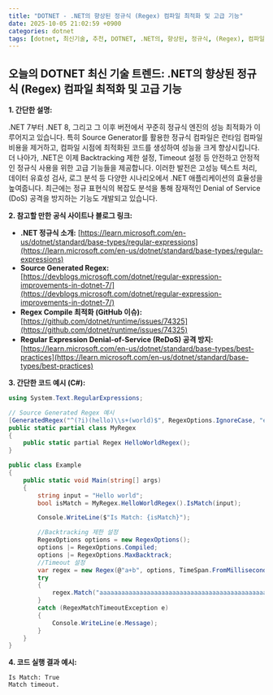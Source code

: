 ```yaml
---
title: "DOTNET - .NET의 향상된 정규식 (Regex) 컴파일 최적화 및 고급 기능"
date: 2025-10-05 21:02:59 +0900
categories: dotnet
tags: [dotnet, 최신기술, 추천, DOTNET, .NET의, 향상된, 정규식, (Regex), 컴파일, 최적화, 고급, 기능]
---
```


## 오늘의 DOTNET 최신 기술 트렌드: **.NET의 향상된 정규식 (Regex) 컴파일 최적화 및 고급 기능**

**1. 간단한 설명:**

.NET 7부터 .NET 8, 그리고 그 이후 버전에서 꾸준히 정규식 엔진의 성능 최적화가 이루어지고 있습니다. 특히 Source Generator를 활용한 정규식 컴파일은 런타임 컴파일 비용을 제거하고, 컴파일 시점에 최적화된 코드를 생성하여 성능을 크게 향상시킵니다.  더 나아가, .NET은 이제 Backtracking 제한 설정, Timeout 설정 등 안전하고 안정적인 정규식 사용을 위한 고급 기능들을 제공합니다. 이러한 발전은 고성능 텍스트 처리, 데이터 유효성 검사, 로그 분석 등 다양한 시나리오에서 .NET 애플리케이션의 효율성을 높여줍니다.  최근에는 정규 표현식의 복잡도 분석을 통해 잠재적인 Denial of Service (DoS) 공격을 방지하는 기능도 개발되고 있습니다.

**2. 참고할 만한 공식 사이트나 블로그 링크:**

*   **.NET 정규식 소개:** [https://learn.microsoft.com/en-us/dotnet/standard/base-types/regular-expressions](https://learn.microsoft.com/en-us/dotnet/standard/base-types/regular-expressions)
*   **Source Generated Regex:** [https://devblogs.microsoft.com/dotnet/regular-expression-improvements-in-dotnet-7/](https://devblogs.microsoft.com/dotnet/regular-expression-improvements-in-dotnet-7/)
*   **Regex Compile 최적화 (GitHub 이슈):** [https://github.com/dotnet/runtime/issues/74325](https://github.com/dotnet/runtime/issues/74325)
*  **Regular Expression Denial-of-Service (ReDoS) 공격 방지:** [https://learn.microsoft.com/en-us/dotnet/standard/base-types/best-practices](https://learn.microsoft.com/en-us/dotnet/standard/base-types/best-practices)

**3. 간단한 코드 예시 (C#):**

```csharp
using System.Text.RegularExpressions;

// Source Generated Regex 예시
[GeneratedRegex("^(?i)(hello)\\s+(world)$", RegexOptions.IgnoreCase, "en-US")]
public static partial class MyRegex
{
    public static partial Regex HelloWorldRegex();
}

public class Example
{
    public static void Main(string[] args)
    {
        string input = "Hello world";
        bool isMatch = MyRegex.HelloWorldRegex().IsMatch(input);

        Console.WriteLine($"Is Match: {isMatch}");

        //Backtracking 제한 설정
        RegexOptions options = new RegexOptions();
        options |= RegexOptions.Compiled;
        options |= RegexOptions.MaxBacktrack;
        //Timeout 설정
        var regex = new Regex(@"a+b", options, TimeSpan.FromMilliseconds(100));
        try
        {
            regex.Match("aaaaaaaaaaaaaaaaaaaaaaaaaaaaaaaaaaaaaaaaaaaaaaaaaaaaab");
        }
        catch (RegexMatchTimeoutException e)
        {
            Console.WriteLine(e.Message);
        }
    }
}
```

**4. 코드 실행 결과 예시:**

```
Is Match: True
Match timeout.
```


